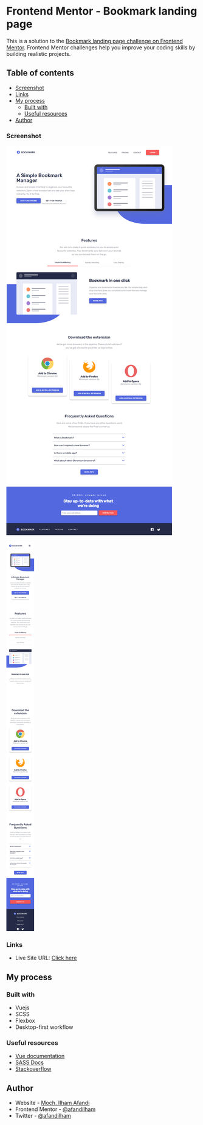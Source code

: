 # Frontend Mentor - Bookmark landing page

This is a solution to the [Bookmark landing page challenge on Frontend Mentor](https://www.frontendmentor.io/challenges/bookmark-landing-page-5d0b588a9edda32581d29158). Frontend Mentor challenges help you improve your coding skills by building realistic projects. 

## Table of contents

- [Screenshot](#screenshot)
- [Links](#links)
- [My process](#my-process)
  - [Built with](#built-with)
  - [Useful resources](#useful-resources)
- [Author](#author)


### Screenshot

![Screenshot](./Screenshot-desktop.png)

![Screenshot](./Screenshot-mobile.png)


### Links

- Live Site URL: [Click here](https://bookmark-ld-page.surge.sh/)

## My process

### Built with

- Vuejs
- SCSS
- Flexbox
- Desktop-first workflow

### Useful resources

- [Vue documentation](https://next.vuejs.org)
- [SASS Docs](https://sass-lang.com/documentation)
- [Stackoverflow](https://www.stackoverflow.com)

## Author

- Website - [Moch. Ilham Afandi](https://github.com/afandilham)
- Frontend Mentor - [@afandilham](https://www.frontendmentor.io/profile/afandilham)
- Twitter - [@afandilham](https://www.twitter.com/afandilham)